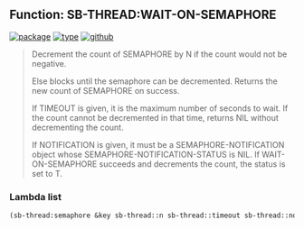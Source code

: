 ## Function: SB-THREAD:WAIT-ON-SEMAPHORE
[![package](https://img.shields.io/badge/Package-SB--THREAD-5f9ea0.svg?style=social&colorA=999999)](../) [![type](https://img.shields.io/badge/Type-Function-5f9ea0.svg?style=social&colorA=999999)](../#function) [![github](https://img.shields.io/badge/GitHub-View_the_source-5f9ea0.svg?style=social&colorA=999999&logo=github)](https://github.com/sbcl/sbcl/blob/master/src/code/target-thread.lisp/) 

> Decrement the count of SEMAPHORE by N if the count would not be negative.
> 
> Else blocks until the semaphore can be decremented. Returns the new count of
> SEMAPHORE on success.
> 
> If TIMEOUT is given, it is the maximum number of seconds to wait. If the count
> cannot be decremented in that time, returns NIL without decrementing the
> count.
> 
> If NOTIFICATION is given, it must be a SEMAPHORE-NOTIFICATION object whose
> SEMAPHORE-NOTIFICATION-STATUS is NIL. If WAIT-ON-SEMAPHORE succeeds and
> decrements the count, the status is set to T.

### Lambda list
```cl
(sb-thread:semaphore &key sb-thread::n sb-thread::timeout sb-thread::notification)
```
